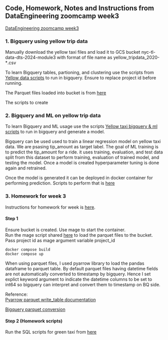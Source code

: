 ## Code, Homework, Notes and Instructions from DataEngineering zoomcamp week3

[DataEngineering zoomcamp week3](https://github.com/DataTalksClub/data-engineering-zoomcamp/tree/main/03-data-warehouse) 
<br/>

### 1. Bigquery using yellow trip data
Manually download the yellow taxi files and load it to GCS bucket nyc-tl-data-dts-2024-module3 with format of file name as yellow_tripdata_2020-*.csv

To learn Bigquery tables, partioning, and clustering use the scripts from [Yellow data scripts](./db_scripts/yellow_taxi_data_bigquery.sql) to run in bigquery. Ensure to replace project id before running. 
 

The Parquet files loaded into bucket is from [here](https://github.com/DataTalksClub/nyc-tlc-data/releases/tag/yellow)

The scripts to create

### 2. Bigquery and ML on yellow trip data
To learn Bigquery and ML usage use the scripts [Yellow taxi bigquery & ml scripts](./db_scripts/yellow_taxi_data_bigquery_ml.sql)
to run in bigquery and generate a model. <br/>

Bigquery can be used used to train a linear regression model on yellow taxi data. We are psasing tip_amount as target label. The goal of ML training is to predict the tip_amount for a ride. it uses training, evaluation, and test data split from this dataset to perform training, evaluation of trained model, and testing the model. Once a model is created hyperparameter tuning is done again and retrained. 

Once the model is generated it can be deployed in docker container for performing prediction. Scripts to perform that is 
[here](./bigquery_ml_deployment/big_query_ml.md)



### 3.  Homework for week 3

Instructions for homework for week is [here](https://github.com/DataTalksClub/data-engineering-zoomcamp/blob/main/cohorts/2024/03-data-warehouse/homework.md).

#### Step 1 
Ensure bucket is created. Use mage to start the container.
<br/>
Run the mage script shared [here](./mage_scripts/green_taxi_2022_v2.py) to load the parquet files to the bucket. Pass project id as mage argument variable project_id

```
docker compose build
docker compose up
```

When using parquet files, I used pyarrow library to load the pandas dataframe to parquet table. By default parquet files having datetime fields are not automatically converted to timestamp by bigquery. Hence I set explict keyword argument to indicate the datetime columns to be set to int64 so bigquery can interpret and convert them to timestamp on BQ side. 

Reference: </br>
[Pyarrow parquet write_table documentation](https://arrow.apache.org/docs/python/generated/pyarrow.parquet.write_table.html#pyarrow.parquet.write_table)


[Bigquery parquet conversion](https://cloud.google.com/bigquery/docs/loading-data-cloud-storage-parquet#parquet_conversions)

#### Step 2 (Homework scripts)
Run the SQL scripts for green taxi from 
[here](./db_scripts/green_taxi_data_bigquery.sql) 


